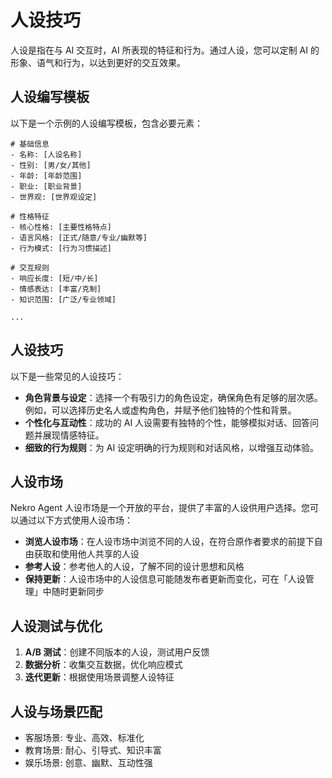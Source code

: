 # 人设技巧

人设是指在与 AI 交互时，AI 所表现的特征和行为。通过人设，您可以定制 AI 的形象、语气和行为，以达到更好的交互效果。

## 人设编写模板

以下是一个示例的人设编写模板，包含必要元素：

```
# 基础信息
- 名称: [人设名称]
- 性别: [男/女/其他]
- 年龄: [年龄范围]
- 职业: [职业背景]
- 世界观: [世界观设定]

# 性格特征
- 核心性格: [主要性格特点]
- 语言风格: [正式/随意/专业/幽默等]
- 行为模式: [行为习惯描述]

# 交互规则
- 响应长度: [短/中/长]
- 情感表达: [丰富/克制]
- 知识范围: [广泛/专业领域]

...
```

## 人设技巧

以下是一些常见的人设技巧：

- **角色背景与设定**：选择一个有吸引力的角色设定，确保角色有足够的层次感。例如，可以选择历史名人或虚构角色，并赋予他们独特的个性和背景。
- **个性化与互动性**：成功的 AI 人设需要有独特的个性，能够模拟对话、回答问题并展现情感特征。
- **细致的行为规则**：为 AI 设定明确的行为规则和对话风格，以增强互动体验。

## 人设市场

Nekro Agent 人设市场是一个开放的平台，提供了丰富的人设供用户选择。您可以通过以下方式使用人设市场：

- **浏览人设市场**：在人设市场中浏览不同的人设，在符合原作者要求的前提下自由获取和使用他人共享的人设
- **参考人设**：参考他人的人设，了解不同的设计思想和风格
- **保持更新**：人设市场中的人设信息可能随发布者更新而变化，可在「人设管理」中随时更新同步

## 人设测试与优化

1. **A/B 测试**：创建不同版本的人设，测试用户反馈
2. **数据分析**：收集交互数据，优化响应模式
3. **迭代更新**：根据使用场景调整人设特征

## 人设与场景匹配

- 客服场景: 专业、高效、标准化
- 教育场景: 耐心、引导式、知识丰富
- 娱乐场景: 创意、幽默、互动性强
